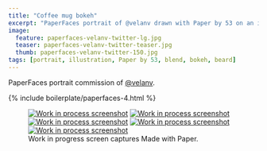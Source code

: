 ```yaml
---
title: "Coffee mug bokeh"
excerpt: "PaperFaces portrait of @velanv drawn with Paper by 53 on an iPad."
image: 
  feature: paperfaces-velanv-twitter-lg.jpg
  teaser: paperfaces-velanv-twitter-teaser.jpg
  thumb: paperfaces-velanv-twitter-150.jpg
tags: [portrait, illustration, Paper by 53, blend, bokeh, beard]
---
```


PaperFaces portrait commission of [@velanv](http://twitter.com/velanv).

{% include boilerplate/paperfaces-4.html %}

<figure class="third">
  <a href="{{ site.url }}/images/paperfaces-velanv-process-1-lg.jpg"><img src="{{ site.url }}/images/paperfaces-velanv-process-1-600.jpg" alt="Work in process screenshot"></a>
  <a href="{{ site.url }}/images/paperfaces-velanv-process-2-lg.jpg"><img src="{{ site.url }}/images/paperfaces-velanv-process-2-600.jpg" alt="Work in process screenshot"></a>
  <a href="{{ site.url }}/images/paperfaces-velanv-process-3-lg.jpg"><img src="{{ site.url }}/images/paperfaces-velanv-process-3-600.jpg" alt="Work in process screenshot"></a>
  <a href="{{ site.url }}/images/paperfaces-velanv-process-4-lg.jpg"><img src="{{ site.url }}/images/paperfaces-velanv-process-4-600.jpg" alt="Work in process screenshot"></a>
  <a href="{{ site.url }}/images/paperfaces-velanv-process-4-lg.jpg"><img src="{{ site.url }}/images/paperfaces-velanv-process-4-600.jpg" alt="Work in process screenshot"></a>
  <figcaption>Work in progress screen captures Made with Paper.</figcaption>
</figure>